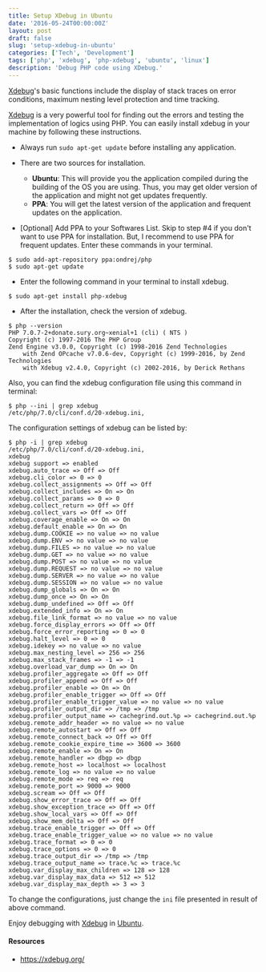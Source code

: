 ```yaml
---
title: Setup XDebug in Ubuntu
date: '2016-05-24T00:00:00Z'
layout: post
draft: false
slug: 'setup-xdebug-in-ubuntu'
categories: ['Tech', 'Development']
tags: ['php', 'xdebug', 'php-xdebug', 'ubuntu', 'linux']
description: 'Debug PHP code using XDebug.'
---
```


<a href="https://xdebug.org/" target="_blank">Xdebug</a>'s basic functions include the display of stack traces on error conditions, maximum nesting level protection and time tracking.

<a href="https://xdebug.org/" target="_blank">Xdebug</a> is a very powerful tool for finding out the errors and testing the implementation of logics using PHP. You can easily install xdebug in your machine by following these instructions.

- Always run `sudo apt-get update` before installing any application.

- There are two sources for installation.

  - **Ubuntu**: This will provide you the application compiled during the building of the OS you are using. Thus, you may get older version of the application and might not get updates frequently.
  - **PPA**: You will get the latest version of the application and frequent updates on the application.

- [Optional] Add PPA to your Softwares List. Skip to step #4 if you don't want to use PPA for installation. But, I recommend to use PPA for frequent updates.
  Enter these commands in your terminal.

```shell
$ sudo add-apt-repository ppa:ondrej/php
$ sudo apt-get update
```

- Enter the following command in your terminal to install xdebug.

```shell
$ sudo apt-get install php-xdebug
```

- After the installation, check the version of xdebug.

```shell
$ php --version
PHP 7.0.7-2+donate.sury.org~xenial+1 (cli) ( NTS )
Copyright (c) 1997-2016 The PHP Group
Zend Engine v3.0.0, Copyright (c) 1998-2016 Zend Technologies
    with Zend OPcache v7.0.6-dev, Copyright (c) 1999-2016, by Zend Technologies
    with Xdebug v2.4.0, Copyright (c) 2002-2016, by Derick Rethans
```

Also, you can find the xdebug configuration file using this command in terminal:

```shell
$ php --ini | grep xdebug
/etc/php/7.0/cli/conf.d/20-xdebug.ini,
```

The configuration settings of xdebug can be listed by:

```shell
$ php -i | grep xdebug
/etc/php/7.0/cli/conf.d/20-xdebug.ini,
xdebug
xdebug support => enabled
xdebug.auto_trace => Off => Off
xdebug.cli_color => 0 => 0
xdebug.collect_assignments => Off => Off
xdebug.collect_includes => On => On
xdebug.collect_params => 0 => 0
xdebug.collect_return => Off => Off
xdebug.collect_vars => Off => Off
xdebug.coverage_enable => On => On
xdebug.default_enable => On => On
xdebug.dump.COOKIE => no value => no value
xdebug.dump.ENV => no value => no value
xdebug.dump.FILES => no value => no value
xdebug.dump.GET => no value => no value
xdebug.dump.POST => no value => no value
xdebug.dump.REQUEST => no value => no value
xdebug.dump.SERVER => no value => no value
xdebug.dump.SESSION => no value => no value
xdebug.dump_globals => On => On
xdebug.dump_once => On => On
xdebug.dump_undefined => Off => Off
xdebug.extended_info => On => On
xdebug.file_link_format => no value => no value
xdebug.force_display_errors => Off => Off
xdebug.force_error_reporting => 0 => 0
xdebug.halt_level => 0 => 0
xdebug.idekey => no value => no value
xdebug.max_nesting_level => 256 => 256
xdebug.max_stack_frames => -1 => -1
xdebug.overload_var_dump => On => On
xdebug.profiler_aggregate => Off => Off
xdebug.profiler_append => Off => Off
xdebug.profiler_enable => On => On
xdebug.profiler_enable_trigger => Off => Off
xdebug.profiler_enable_trigger_value => no value => no value
xdebug.profiler_output_dir => /tmp => /tmp
xdebug.profiler_output_name => cachegrind.out.%p => cachegrind.out.%p
xdebug.remote_addr_header => no value => no value
xdebug.remote_autostart => Off => Off
xdebug.remote_connect_back => Off => Off
xdebug.remote_cookie_expire_time => 3600 => 3600
xdebug.remote_enable => On => On
xdebug.remote_handler => dbgp => dbgp
xdebug.remote_host => localhost => localhost
xdebug.remote_log => no value => no value
xdebug.remote_mode => req => req
xdebug.remote_port => 9000 => 9000
xdebug.scream => Off => Off
xdebug.show_error_trace => Off => Off
xdebug.show_exception_trace => Off => Off
xdebug.show_local_vars => Off => Off
xdebug.show_mem_delta => Off => Off
xdebug.trace_enable_trigger => Off => Off
xdebug.trace_enable_trigger_value => no value => no value
xdebug.trace_format => 0 => 0
xdebug.trace_options => 0 => 0
xdebug.trace_output_dir => /tmp => /tmp
xdebug.trace_output_name => trace.%c => trace.%c
xdebug.var_display_max_children => 128 => 128
xdebug.var_display_max_data => 512 => 512
xdebug.var_display_max_depth => 3 => 3
```

To change the configurations, just change the `ini` file presented in result of above command.

Enjoy debugging with <a href="https://xdebug.org/" target="_blank">Xdebug</a> in <a href="http://www.ubuntu.com/" target="_blank">Ubuntu</a>.

#### Resources

- <a href="https://xdebug.org/" target="\_blank">https://xdebug.org/</a>
